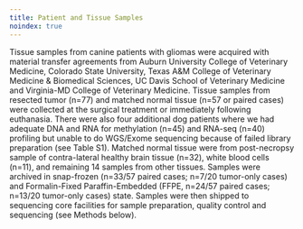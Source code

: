 ```yaml
---
title: Patient and Tissue Samples
noindex: true
---
```


Tissue samples from canine patients with gliomas were acquired with material transfer agreements from Auburn University College of Veterinary Medicine, Colorado State University, Texas A&M College of Veterinary Medicine & Biomedical Sciences, UC Davis School of Veterinary Medicine and Virginia-MD College of Veterinary Medicine. Tissue samples from resected tumor (n=77) and matched normal tissue (n=57 or paired cases) were collected at the surgical treatment or immediately following euthanasia. There were also four additional dog patients where we had adequate DNA and RNA for methylation (n=45) and RNA-seq (n=40) profiling but unable to do WGS/Exome sequencing because of failed library preparation (see Table S1). Matched normal tissue were from post-necropsy sample of contra-lateral healthy brain tissue (n=32), white blood cells (n=11), and remaining 14 samples from other tissues. Samples were archived in snap-frozen (n=33/57 paired cases; n=7/20 tumor-only cases) and Formalin-Fixed Paraffin-Embedded (FFPE, n=24/57 paired cases; n=13/20 tumor-only cases) state. Samples were then shipped to sequencing core facilities for sample preparation, quality control and sequencing (see Methods below).
